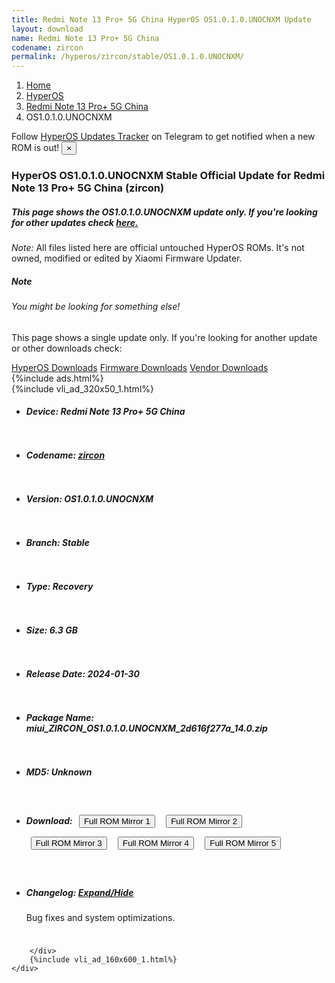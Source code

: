 ```yaml
---
title: Redmi Note 13 Pro+ 5G China HyperOS OS1.0.1.0.UNOCNXM Update
layout: download
name: Redmi Note 13 Pro+ 5G China
codename: zircon
permalink: /hyperos/zircon/stable/OS1.0.1.0.UNOCNXM/
---
```

<nav aria-label="breadcrumb">
    <ol class="breadcrumb">
        <li class="breadcrumb-item"><a href="/">Home</a></li>
        <li class="breadcrumb-item"><a href="/hyperos/">HyperOS</a></li>
        <li class="breadcrumb-item"><a href="/hyperos/zircon/">Redmi Note 13 Pro+ 5G China</a></li>
        <li class="breadcrumb-item active" aria-current="page">OS1.0.1.0.UNOCNXM</li>
    </ol>
</nav>
<div class="alert alert-primary alert-dismissible fade show" role="alert">
    Follow <a href="https://t.me/MIUIUpdatesTracker" class="alert-link">HyperOS Updates Tracker</a> on Telegram to get
    notified when a new ROM is out!
    <button type="button" class="close" data-dismiss="alert" aria-label="Close">
        <span aria-hidden="true">&times;</span>
    </button>
</div>
<div class="col-12 mx-auto">
    <h3 class="title bg-light p-2 rounded">HyperOS OS1.0.1.0.UNOCNXM Stable Official Update for Redmi Note 13 Pro+ 5G China (zircon)</h3>
    <h5>This page shows the OS1.0.1.0.UNOCNXM update only. If you're looking for other updates check
        <a href="/hyperos/zircon/">here.</a></h5>
    <p><i>Note: </i>All files listed here are official untouched HyperOS ROMs.
        It's not owned, modified or edited by Xiaomi Firmware Updater.</p>
    <div class="card">
        <div class="card-body">
            <h5 class="card-title">Note</h5>
            <h6 class="card-subtitle mb-2 text-muted">You might be looking for something else!</h6>
            <p class="card-text">This page shows a single update only.
                If you're looking for another update or other downloads check:</p>
            <a href="/hyperos/" class="card-link">HyperOS Downloads</a>
            <a href="/firmware/" class="card-link">Firmware Downloads</a>
            <a href="/vendor/" class="card-link">Vendor Downloads</a>
        </div>
    </div>
    {%include ads.html%}
    <div class="row justify-content-center">
        <div class="col-10" id="downloads">
                    <div class="card card-body">
            {%include vli_ad_320x50_1.html%}
            <ul class="list-unstyled">
                <li style="padding-bottom: 10px;">
                    <h5><b>Device: </b>Redmi Note 13 Pro+ 5G China</h5>
                </li>
                <li style="padding-bottom: 10px;">
                    <h5><b>Codename: </b> <a href="/hyperos/zircon/" target="_blank">zircon</a> </h5>
                </li>
                <li style="padding-bottom: 10px;">
                    <h5><b>Version: </b>OS1.0.1.0.UNOCNXM</h5>
                </li>
                <li style="padding-bottom: 10px;">
                    <h5><b>Branch: </b>Stable</h5>
                </li>
                <li style="padding-bottom: 10px;">
                    <h5><b>Type: </b>Recovery</h5>
                </li>
                <li style="padding-bottom: 10px;">
                    <h5><b>Size: </b>6.3 GB</h5>
                </li>
                <li style="padding-bottom: 10px;">
                    <h5><b>Release Date: </b>2024-01-30</h5>
                </li>
                <li style="padding-bottom: 10px;">
                    <h5><b>Package Name: </b><span id="filename" class="text-dark">miui_ZIRCON_OS1.0.1.0.UNOCNXM_2d616f277a_14.0.zip</span></h5>
                </li>
                <li style="padding-bottom: 10px;">
                    <h5><b>MD5: </b><span id="md5" class="text-muted">Unknown</span></h5>
                </li>
                <li style="padding-bottom: 10px;">
                    <h5><b>Download: </b> <button type="button" id="download" class="btn btn-primary" style="margin: 7px;" onclick="window.open('https://cdn-ota.azureedge.net/OS1.0.1.0.UNOCNXM/miui_ZIRCON_OS1.0.1.0.UNOCNXM_2d616f277a_14.0.zip', '_blank');"><i class="fa fa-download"></i> Full ROM Mirror 1</button> <button type="button" id="download" class="btn btn-primary" style="margin: 7px;" onclick="window.open('https://cdnorg.d.miui.com/OS1.0.1.0.UNOCNXM/miui_ZIRCON_OS1.0.1.0.UNOCNXM_2d616f277a_14.0.zip', '_blank');"><i class="fa fa-download"></i> Full ROM Mirror 2</button> <button type="button" id="download" class="btn btn-primary" style="margin: 7px;" onclick="window.open('https://bn.d.miui.com/OS1.0.1.0.UNOCNXM/miui_ZIRCON_OS1.0.1.0.UNOCNXM_2d616f277a_14.0.zip', '_blank');"><i class="fa fa-download"></i> Full ROM Mirror 3</button> <button type="button" id="download" class="btn btn-primary" style="margin: 7px;" onclick="window.open('https://bigota.d.miui.com/OS1.0.1.0.UNOCNXM/miui_ZIRCON_OS1.0.1.0.UNOCNXM_2d616f277a_14.0.zip', '_blank');"><i class="fa fa-download"></i> Full ROM Mirror 4</button> <button type="button" id="download" class="btn btn-primary" style="margin: 7px;" onclick="window.open('https://hugeota.d.miui.com/OS1.0.1.0.UNOCNXM/miui_ZIRCON_OS1.0.1.0.UNOCNXM_2d616f277a_14.0.zip', '_blank');"><i class="fa fa-download"></i> Full ROM Mirror 5</button></h5>
                </li>
                <li style="padding-bottom: 10px;">
                    <h5><b>Changelog: </b><a href="#zircon_1_changelog" data-toggle="collapse" role="button"
                            aria-expanded="false" aria-controls="zircon_1_changelog"> <i class="fa fa-arrow-down"
                                aria-hidden="true"></i> Expand/Hide</a></h5>
                    <div class="collapse" id="zircon_1_changelog">
                        <p id="changelog_text">Bug fixes and system optimizations.</p>
                    </div>
                </li>
            </ul>
        </div>

        </div>
        {%include vli_ad_160x600_1.html%}
    </div>
</div>

